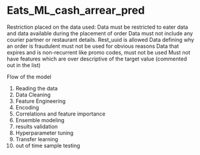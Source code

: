 # Eats_ML_cash_arrear_pred

Restriction placed on the data used:
Data must be restricted to eater data and data available during the placement of order
Data must not include any courier partner or restaurant details. Rest_uuid is allowed
Data defining why an order is fraudulent must not be used for obvious reasons
Data that expires and is non-recurrent like promo codes, must not be used
Must not have features which are over descriptive of the target value (commented out in the list)

Flow of the model
1. Reading the data
2. Data Cleaning
3. Feature Engineering
4. Encoding
5. Correlations and feature importance
6. Ensemble modeling
7. results validation
8. Hyperparameter tuning
9. Transfer learning
10. out of time sample testing

